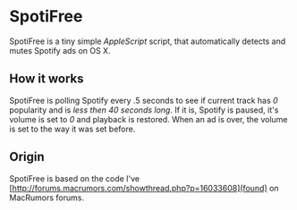 # SpotiFree
SpotiFree is a tiny simple *AppleScript* script, that automatically detects and mutes Spotify ads on OS X.

## How it works
SpotiFree is polling Spotify every .5 seconds to see if current track has *0* popularity and is  *less then 40 seconds long*. If it is, Spotify is paused, it's volume is set to *0* and playback is restored. When an ad is over, the volume is set to the way it was set before.


## Origin
SpotiFree is based on the code I've [http://forums.macrumors.com/showthread.php?p=16033608](found) on MacRumors forums.
